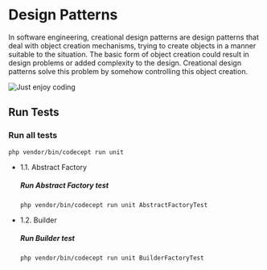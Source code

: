 # Design Patterns

In software engineering, creational design patterns are design patterns that deal with object creation mechanisms,
trying to create objects in a manner suitable to the situation. The basic form of object creation could result in design
problems or added complexity to the design. Creational design patterns solve this problem by somehow controlling this
object creation.

![Just enjoy coding](https://myoctocat.com/assets/images/base-octocat.svg)

## Run Tests

### Run all tests

`php vendor/bin/codecept run unit`

- 1.1. Abstract Factory

  ##### Run Abstract Factory test

  `php vendor/bin/codecept run unit AbstractFactoryTest`

- 1.2. Builder
  ##### Run Builder test

  `php vendor/bin/codecept run unit BuilderFactoryTest`
